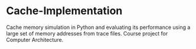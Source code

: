 # Cache-Implementation
Cache memory simulation in Python and evaluating its performance using a large set of memory addresses from trace files.
Course project for Computer Architecture.
